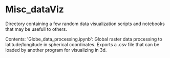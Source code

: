 # Misc_dataViz

Directory containing a few random data visualization scripts and notebooks that may be usefull to others.

Contents: 
'Globe_data_processing.ipynb': Global raster data processing to latitude/longitude in spherical coordinates. Exports a .csv file that can be loaded by another program for visualizing in 3d.

